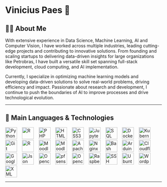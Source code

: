 # Vinicius Paes 👋

## 👨‍💻 About Me

With extensive experience in Data Science, Machine Learning, AI and Computer Vision, I have worked across multiple industries, leading cutting-edge projects and contributing to innovative solutions. From founding and scaling startups to delivering data-driven insights for large organizations like Petrobras, I have built a versatile skill set spanning full-stack development, cloud computing, and AI implementation.

Currently, I specialize in optimizing machine learning models and developing data-driven solutions to solve real-world problems, driving efficiency and impact. Passionate about research and development, I continue to push the boundaries of AI to improve processes and drive technological evolution.

---

## 🤖 Main Languages & Technologies

<p align="left">
  <img height="38" src="https://cdn.jsdelivr.net/gh/devicons/devicon/icons/python/python-original.svg" alt="Python" title="Python"/>
  &nbsp;&nbsp;
  <img height="38" src="https://cdn.jsdelivr.net/gh/devicons/devicon/icons/r/r-original.svg" alt="R" title="R"/>
  &nbsp;&nbsp;
  <img height="38" src="https://cdn.jsdelivr.net/gh/devicons/devicon/icons/php/php-original.svg" alt="PHP" title="PHP"/>
  &nbsp;&nbsp;
  <img height="38" src="https://cdn.jsdelivr.net/gh/devicons/devicon/icons/html5/html5-original.svg" alt="HTML5" title="HTML5"/>
  &nbsp;&nbsp;
  <img height="38" src="https://cdn.jsdelivr.net/gh/devicons/devicon/icons/css3/css3-original.svg" alt="CSS3" title="CSS3"/>
  &nbsp;&nbsp;
  <img height="38" src="https://cdn.jsdelivr.net/gh/devicons/devicon/icons/jupyter/jupyter-original.svg" alt="Jupyter" title="Jupyter"/>
  &nbsp;&nbsp;
  <img height="38" src="https://cdn.jsdelivr.net/gh/devicons/devicon/icons/mysql/mysql-original.svg" alt="SQL" title="SQL"/>
  &nbsp;&nbsp;
  <img height="38" src="https://cdn.jsdelivr.net/gh/devicons/devicon/icons/docker/docker-original.svg" alt="Docker" title="Docker"/>
  &nbsp;&nbsp;
  <img height="38" src="https://cdn.jsdelivr.net/gh/devicons/devicon/icons/kubernetes/kubernetes.svg" alt="Kubernetes" title="Kubernetes"/>
  &nbsp;&nbsp;
  <img height="38" src="https://cdn.jsdelivr.net/gh/devicons/devicon/icons/git/git-original.svg" alt="Git" title="Git"/>
  &nbsp;&nbsp;
  <img height="38" src="https://cdn.jsdelivr.net/gh/devicons/devicon/icons/linux/linux-original.svg" alt="R" title="Linux"/>
  &nbsp;&nbsp;
  <img height="38" src="https://cdn.jsdelivr.net/gh/devicons/devicon/icons/moodle/moodle-original.svg" alt="Moodle" title="Moodle"/>
  &nbsp;&nbsp;
  <img height="38" src="https://cdn.jsdelivr.net/gh/devicons/devicon/icons/amazonwebservices/amazonwebservices-original-wordmark.svg" alt="Moodle" title="AWS"/>
  &nbsp;&nbsp;
  <img height="38" src="https://cdn.jsdelivr.net/gh/devicons/devicon/icons/apache/apache-original.svg" alt="Apache" title="Apache"/>
  &nbsp;&nbsp;
  <img height="38" src="https://cdn.jsdelivr.net/gh/devicons/devicon/icons/nginx/nginx-original.svg" alt="Nginx" title="Nginx"/>
  &nbsp;&nbsp;
  <img height="38" src="https://cdn.jsdelivr.net/gh/devicons/devicon/icons/bash/bash-original.svg" alt="Bash" title="Bash"/>
  &nbsp;&nbsp;
  <img height="38" src="https://cdn.jsdelivr.net/gh/devicons/devicon/icons/arduino/arduino-original.svg" alt="Arduino" title="Arduino"/>
  &nbsp;&nbsp;
  <img height="38" src="https://cdn.jsdelivr.net/gh/devicons/devicon/icons/cloudflare/cloudflare-original.svg" alt="Cloudflare" title="Cloudflare"/>
  &nbsp;&nbsp;
  <img height="38" src="https://cdn.jsdelivr.net/gh/devicons/devicon/icons/googlecloud/googlecloud-original.svg" alt="Google Cloud" title="Google Cloud"/>
  &nbsp;&nbsp;
  <img height="38" src="https://cdn.jsdelivr.net/gh/devicons/devicon/icons/json/json-original.svg" alt="Json" title="Json"/>
  &nbsp;&nbsp;
  <img height="38" src="https://cdn.jsdelivr.net/gh/devicons/devicon/icons/opencv/opencv-original.svg" alt="Opencv" title="Opencv"/>
  &nbsp;&nbsp;
  <img height="38" src="https://cdn.jsdelivr.net/gh/devicons/devicon/icons/pfsense/pfsense-original.svg" alt="pfsense" title="pfsense"/>
  &nbsp;&nbsp;
  <img height="38" src="https://cdn.jsdelivr.net/gh/devicons/devicon/icons/portainer/portainer-original.svg" alt="Opencv" title="Opencv"/>
  &nbsp;&nbsp;
  <img height="38" src="https://cdn.jsdelivr.net/gh/devicons/devicon/icons/raspberrypi/raspberrypi-original.svg" alt="Raspberry Pi" title="Raspberry Pi"/>
  &nbsp;&nbsp;
  <img height="38" src="https://cdn.jsdelivr.net/gh/devicons/devicon/icons/ssh/ssh-original.svg" alt="SSH" title="SSH"/>
  &nbsp;&nbsp;
  <img height="38" src="https://cdn.jsdelivr.net/gh/devicons/devicon/icons/ubuntu/ubuntu-original.svg" alt="Ubuntu" title="Ubuntu"/>
  &nbsp;&nbsp;
  <img height="38" src="https://cdn.jsdelivr.net/gh/devicons/devicon/icons/wordpress/wordpress-original.svg" alt="Wordpress" title="Wordpress"/>
  &nbsp;&nbsp;
  <img height="38" src="https://cdn.jsdelivr.net/gh/devicons/devicon/icons/xml/xml-original.svg" alt="XML" title="XML"/>
</p>

---

<!--
## 📊 Stats

<p align="left">
  <img height="160em" src="https://github-readme-stats.vercel.app/api?username=viniciuspaes&show_icons=true&theme=algolia&include_all_commits=true" />
  <img height="160em" src="https://github-readme-stats.vercel.app/api/top-langs/?username=viniciuspaes&layout=compact&theme=algolia" />
</p>

-->
